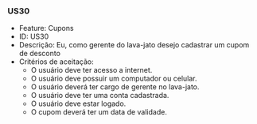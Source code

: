 ### US30

- Feature: Cupons
- ID: US30
- Descrição: Eu, como gerente do lava-jato desejo cadastrar um cupom de desconto
- Critérios de aceitação:
  * O usuário deve ter acesso a internet.
  * O usuário deve possuir um computador ou celular.
  * O usuário deverá ter cargo de gerente no lava-jato.
  * O usuário deve ter uma conta cadastrada.
  * O usuário deve estar logado.
  * O cupom deverá ter um data de validade.